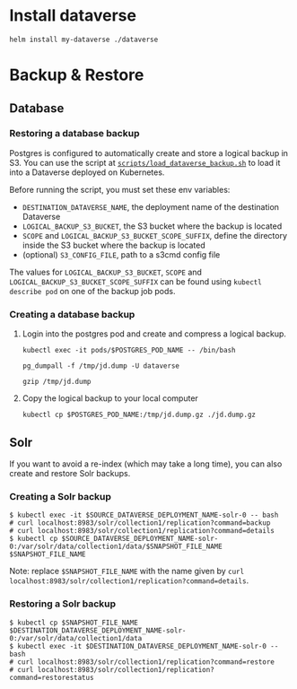 # Install dataverse
`helm install my-dataverse ./dataverse`

# Backup & Restore

## Database

### Restoring a database backup

Postgres is configured to automatically create and store a logical backup in S3. You can use the script at
[`scripts/load_dataverse_backup.sh`][1] to load it into a Dataverse deployed on Kubernetes.

[1]: https://github.com/nfdi4health/csh-deployment/blob/main/scripts/load_dataverse_backup.sh

Before running the script, you must set these env variables:

- `DESTINATION_DATAVERSE_NAME`, the deployment name of the destination Dataverse
- `LOGICAL_BACKUP_S3_BUCKET`, the S3 bucket where the backup is located
- `SCOPE` and `LOGICAL_BACKUP_S3_BUCKET_SCOPE_SUFFIX`, define the directory inside the S3 bucket where the backup is
   located
- (optional) `S3_CONFIG_FILE`, path to a s3cmd config file

The values for `LOGICAL_BACKUP_S3_BUCKET`, `SCOPE` and `LOGICAL_BACKUP_S3_BUCKET_SCOPE_SUFFIX` can be found using
`kubectl describe pod` on one of the backup job pods.

### Creating a database backup

1. Login into the postgres pod and create and compress a logical backup.

   `kubectl exec -it pods/$POSTGRES_POD_NAME -- /bin/bash`
   
   `pg_dumpall -f /tmp/jd.dump -U dataverse`
   
   `gzip /tmp/jd.dump`

2. Copy the logical backup to your local computer

   `kubectl cp $POSTGRES_POD_NAME:/tmp/jd.dump.gz ./jd.dump.gz`

## Solr

If you want to avoid a re-index (which may take a long time), you can also create and restore Solr backups.

### Creating a Solr backup

```
$ kubectl exec -it $SOURCE_DATAVERSE_DEPLOYMENT_NAME-solr-0 -- bash
# curl localhost:8983/solr/collection1/replication?command=backup
# curl localhost:8983/solr/collection1/replication?command=details
$ kubectl cp $SOURCE_DATAVERSE_DEPLOYMENT_NAME-solr-0:/var/solr/data/collection1/data/$SNAPSHOT_FILE_NAME $SNAPSHOT_FILE_NAME
```

Note: replace `$SNAPSHOT_FILE_NAME` with the name given by `curl localhost:8983/solr/collection1/replication?command=details`.

### Restoring a Solr backup

```
$ kubectl cp $SNAPSHOT_FILE_NAME $DESTINATION_DATAVERSE_DEPLOYMENT_NAME-solr-0:/var/solr/data/collection1/data
$ kubectl exec -it $DESTINATION_DATAVERSE_DEPLOYMENT_NAME-solr-0 -- bash
# curl localhost:8983/solr/collection1/replication?command=restore
# curl localhost:8983/solr/collection1/replication?command=restorestatus
```